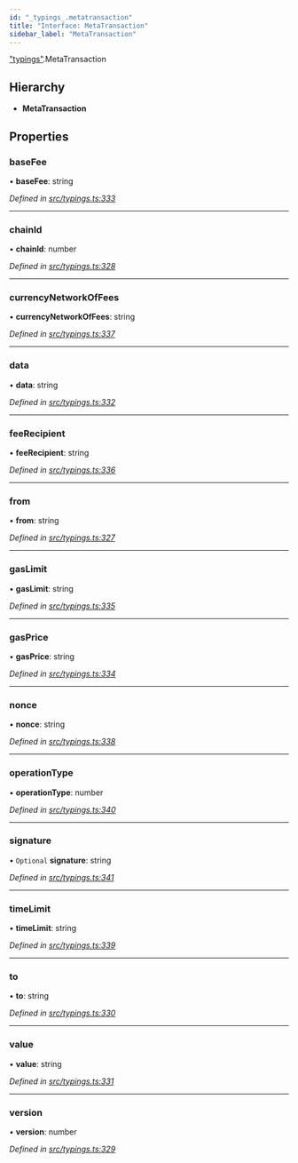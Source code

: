 ```yaml
---
id: "_typings_.metatransaction"
title: "Interface: MetaTransaction"
sidebar_label: "MetaTransaction"
---
```


["typings"](../modules/_typings_.md).MetaTransaction

## Hierarchy

* **MetaTransaction**

## Properties

### baseFee

•  **baseFee**: string

*Defined in [src/typings.ts:333](https://github.com/trustlines-protocol/clientlib/blob/8b30ce1/src/typings.ts#L333)*

___

### chainId

•  **chainId**: number

*Defined in [src/typings.ts:328](https://github.com/trustlines-protocol/clientlib/blob/8b30ce1/src/typings.ts#L328)*

___

### currencyNetworkOfFees

•  **currencyNetworkOfFees**: string

*Defined in [src/typings.ts:337](https://github.com/trustlines-protocol/clientlib/blob/8b30ce1/src/typings.ts#L337)*

___

### data

•  **data**: string

*Defined in [src/typings.ts:332](https://github.com/trustlines-protocol/clientlib/blob/8b30ce1/src/typings.ts#L332)*

___

### feeRecipient

•  **feeRecipient**: string

*Defined in [src/typings.ts:336](https://github.com/trustlines-protocol/clientlib/blob/8b30ce1/src/typings.ts#L336)*

___

### from

•  **from**: string

*Defined in [src/typings.ts:327](https://github.com/trustlines-protocol/clientlib/blob/8b30ce1/src/typings.ts#L327)*

___

### gasLimit

•  **gasLimit**: string

*Defined in [src/typings.ts:335](https://github.com/trustlines-protocol/clientlib/blob/8b30ce1/src/typings.ts#L335)*

___

### gasPrice

•  **gasPrice**: string

*Defined in [src/typings.ts:334](https://github.com/trustlines-protocol/clientlib/blob/8b30ce1/src/typings.ts#L334)*

___

### nonce

•  **nonce**: string

*Defined in [src/typings.ts:338](https://github.com/trustlines-protocol/clientlib/blob/8b30ce1/src/typings.ts#L338)*

___

### operationType

•  **operationType**: number

*Defined in [src/typings.ts:340](https://github.com/trustlines-protocol/clientlib/blob/8b30ce1/src/typings.ts#L340)*

___

### signature

• `Optional` **signature**: string

*Defined in [src/typings.ts:341](https://github.com/trustlines-protocol/clientlib/blob/8b30ce1/src/typings.ts#L341)*

___

### timeLimit

•  **timeLimit**: string

*Defined in [src/typings.ts:339](https://github.com/trustlines-protocol/clientlib/blob/8b30ce1/src/typings.ts#L339)*

___

### to

•  **to**: string

*Defined in [src/typings.ts:330](https://github.com/trustlines-protocol/clientlib/blob/8b30ce1/src/typings.ts#L330)*

___

### value

•  **value**: string

*Defined in [src/typings.ts:331](https://github.com/trustlines-protocol/clientlib/blob/8b30ce1/src/typings.ts#L331)*

___

### version

•  **version**: number

*Defined in [src/typings.ts:329](https://github.com/trustlines-protocol/clientlib/blob/8b30ce1/src/typings.ts#L329)*
